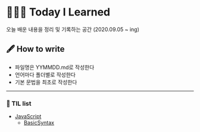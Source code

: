 # 👨🏽‍💻 Today I Learned

오늘 배운 내용을 정리 및 기록하는 공간 (2020.09.05 ~ ing)

## 🖋 How to write

- 파일명은 YYMMDD.md로 작성한다
- 언어마다 폴더별로 작성한다
- 기본 문법을 최초로 작성한다

---

### 📌 TIL list
 * [JavaScript](https://github.com/lightixxx/TIL/blob/master/JavaScript/JavaScript.md)
   - [BasicSyntax](https://github.com/lightixxx/TIL/blob/master/JavaScript/BasicSyntax/BasicSyntax.md)
